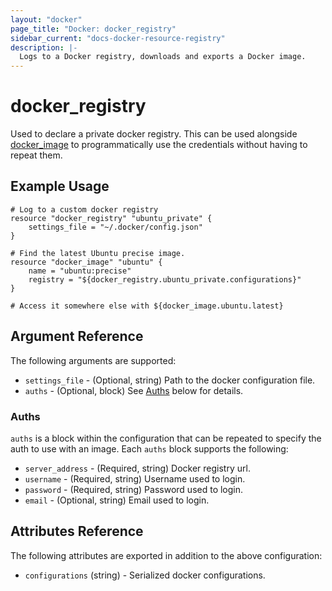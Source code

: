 ```yaml
---
layout: "docker"
page_title: "Docker: docker_registry"
sidebar_current: "docs-docker-resource-registry"
description: |-
  Logs to a Docker registry, downloads and exports a Docker image.
---
```


# docker\_registry

Used to declare a private docker registry.
This can be used alongside [docker\_image](/docs/providers/docker/r/image.html)
to programmatically use the credentials without having to repeat them.

## Example Usage

```
# Log to a custom docker registry
resource "docker_registry" "ubuntu_private" {
    settings_file = "~/.docker/config.json"
}

# Find the latest Ubuntu precise image.
resource "docker_image" "ubuntu" {
    name = "ubuntu:precise"
    registry = "${docker_registry.ubuntu_private.configurations}"
}

# Access it somewhere else with ${docker_image.ubuntu.latest}
```

## Argument Reference

The following arguments are supported:

* `settings_file` - (Optional, string) Path to the docker configuration file.
* `auths` - (Optional, block) See [Auths](#auths) below for details.

<a id="auths"></a>
### Auths

`auths` is a block within the configuration that can be repeated to specify
the auth to use with an image. Each `auths` block supports
the following:

* `server_address` - (Required, string) Docker registry url.
* `username` - (Required, string) Username used to login.
* `password` - (Required, string) Password used to login.
* `email` - (Optional, string) Email used to login.

## Attributes Reference

The following attributes are exported in addition to the above configuration:

* `configurations` (string) - Serialized docker configurations.
